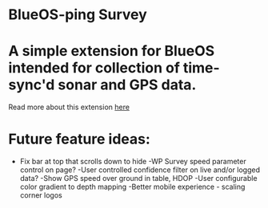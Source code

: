 # BlueOS-ping Survey
# A simple extension for BlueOS intended for collection of time-sync'd sonar and GPS data. 
Read more about this extension [here](https://discuss.bluerobotics.com/t/alpha-release-simple-ping2-survey-extension/15794)
# Future feature ideas: 
 - Fix bar at top that scrolls down to hide
 -WP Survey speed parameter control on page?
 -User controlled confidence filter on live and/or logged data?
 -Show GPS speed over ground in table, HDOP
 -User configurable color gradient to depth mapping
 -Better mobile experience - scaling corner logos
